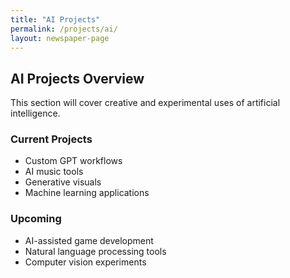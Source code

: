 ```yaml
---
title: "AI Projects"
permalink: /projects/ai/
layout: newspaper-page
---
```


## AI Projects Overview

This section will cover creative and experimental uses of artificial intelligence. 

### Current Projects
- Custom GPT workflows
- AI music tools
- Generative visuals
- Machine learning applications

### Upcoming
- AI-assisted game development
- Natural language processing tools
- Computer vision experiments 